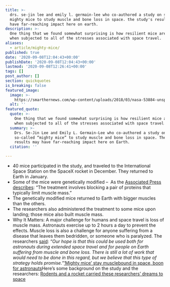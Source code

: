 ```yaml
---
title: >-
  drs. se-jin lee and emily l. germain-lee who co-authored a study on so-called
  mighty mice to study muscle and bone loss in space. the study's results may
  have far-reaching impact here on earth.
description: >-
  One thing that we found somewhat surprising is how resilient mice are even
  when subjected to all of the stresses associated with space travel.
aliases:
  - article/mighty-mice/
published: true
date: '2020-09-08T12:04:43+00:00'
publishDate: '2020-09-08T12:04:43+00:00'
lastmod: '2020-09-08T12:26:41+00:00'
tags: []
post_author: []
section: quickquotes
is_breaking: false
featured_image:
  image: >-
    https://smarthernews.com/wp-content/uploads/2018/03/nasa-53884-unsplash-scaled.jpg
  alt: ''
featured_quote:
  quote: >-
    One thing that we found somewhat surprising is how resilient mice are even
    when subjected to all of the stresses associated with space travel.
  summary: >-
    Drs. Se-Jin Lee and Emily L. Germain-Lee who co-authored a study on
    so-called “mighty mice” to study muscle and bone loss in space. The study’s
    results may have far-reaching impact here on Earth.
  citation: ''

---
```

*   40 mice participated in the study, and traveled to the International Space Station on the SpaceX rocket in December. They returned to Earth in January.
*   Some of the mice were genetically modified –  As the [Associated Press describes](\"https://apnews.com/12dda166796549a4b64f4e0321d531de\"): “The treatment involves blocking a pair of proteins that typically limit muscle mass.”
*   The genetically modified mice returned to Earth with bigger muscles than the others.
*   The researchers also administered the treatment to some mice upon landing; those mice also built muscle mass.
*   Why It Matters: A major challenge for humans and space travel is loss of muscle mass. Astronauts exercise up to 2 hours a day to prevent the effects. Muscle loss is also a challenge for anyone suffering from a disease that leaves them bedridden, or someone who is paralyzed. The researchers [said](\"https://www.cnn.com/2020/09/07/world/mighty-mice-space-station-study-scn-wellness-trnd/index.html\"): _“Our hope is that this could be used both for astronauts during extended space travel and for people on Earth suffering from muscle and bone loss. There is still a lot of work that would need to be done in this regard, but we believe that this type of strategy holds promise.”_[‘Mighty mice’ stay musclebound in space, boon for astronauts](\"https://apnews.com/12dda166796549a4b64f4e0321d531de\")Here’s some background on the study and the researchers: [Rodents and a rocket carried these researchers’ dreams to space](\"https://www.nasa.gov/mission_pages/station/research/news/rodents-and-a-rocket-carried-researchers-dreams-into-space-rodent-research-19\")
